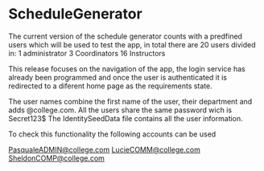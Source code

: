 # ScheduleGenerator
The current version of the schedule generator counts with a predfined users which will be used to test the app, in total there are 20 
users divided in: 
1 administrator
3 Coordinators 
16 Instructors 

This release focuses on the navigation of the app, the login service has already been programmed and once the user is authenticated 
it is redirected to a diferent home page as the requirements state. 

The user names combine the first name of the user, their department and adds @college.com.
All the users share the same password wich is Secret123$
The IdentitySeedData file contains all the user information. 

To check this functionality the following accounts can be used

PasqualeADMIN@college.com 
LucieCOMM@college.com
SheldonCOMP@college.com
